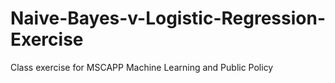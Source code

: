 # Naive-Bayes-v-Logistic-Regression-Exercise
Class exercise for MSCAPP Machine Learning and Public Policy 
